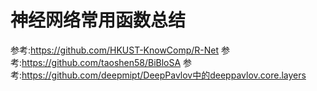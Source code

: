 # 神经网络常用函数总结
参考:https://github.com/HKUST-KnowComp/R-Net
参考:https://github.com/taoshen58/BiBloSA
参考:https://github.com/deepmipt/DeepPavlov中的deeppavlov.core.layers
